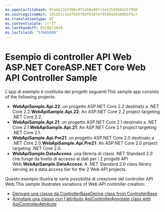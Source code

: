 ```yaml
---
ms.openlocfilehash: 07abb12af390c0f2a50e98fc5e53545b6635f968
ms.sourcegitcommit: 191d21c1e37b56f0df0187e795d9a56388bbf4c7
ms.translationtype: HT
ms.contentlocale: it-IT
ms.lasthandoff: 03/08/2019
ms.locfileid: "57665509"
---
```

# <a name="aspnet-core-web-api-controller-sample"></a><span data-ttu-id="116ec-101">Esempio di controller API Web ASP.NET Core</span><span class="sxs-lookup"><span data-stu-id="116ec-101">ASP.NET Core Web API Controller Sample</span></span>

<span data-ttu-id="116ec-102">L'app di esempio è costituita dai progetti seguenti:</span><span class="sxs-lookup"><span data-stu-id="116ec-102">This sample app consists of the following projects:</span></span>

- <span data-ttu-id="116ec-103">**WebApiSample.Api.22**: un progetto ASP.NET Core 2.2 destinato a .NET Core 2.2.</span><span class="sxs-lookup"><span data-stu-id="116ec-103">**WebApiSample.Api.22**: An ASP.NET Core 2.2 project targeting .NET Core 2.2.</span></span>
- <span data-ttu-id="116ec-104">**WebApiSample.Api.21**: un progetto ASP.NET Core 2.1 destinato a .NET Core 2.1.</span><span class="sxs-lookup"><span data-stu-id="116ec-104">**WebApiSample.Api.21**: An ASP.NET Core 2.1 project targeting .NET Core 2.1.</span></span>
- <span data-ttu-id="116ec-105">**WebApiSample.Api.Pre21**: un progetto ASP.NET Core 2.0 destinato a .NET Core 2.0.</span><span class="sxs-lookup"><span data-stu-id="116ec-105">**WebApiSample.Api.Pre21**: An ASP.NET Core 2.0 project targeting .NET Core 2.0.</span></span>
- <span data-ttu-id="116ec-106">**WebApiSample.DataAccess**: una libreria di classi .NET Standard 2.0 che funge da livello di accesso ai dati per i 2 progetti API Web.</span><span class="sxs-lookup"><span data-stu-id="116ec-106">**WebApiSample.DataAccess**: A .NET Standard 2.0 class library serving as a data access tier for the 2 Web API projects.</span></span>

<span data-ttu-id="116ec-107">Questo esempio illustra le varie possibilità di creazione del controller API Web:</span><span class="sxs-lookup"><span data-stu-id="116ec-107">This sample illustrates variations of Web API controller creation:</span></span>

- [<span data-ttu-id="116ec-108">Derivare una classe da ControllerBase</span><span class="sxs-lookup"><span data-stu-id="116ec-108">Derive class from ControllerBase</span></span>](https://docs.microsoft.com/aspnet/core/web-api#derive-class-from-controllerbase)
- [<span data-ttu-id="116ec-109">Annotare una classe con l'attributo ApiController</span><span class="sxs-lookup"><span data-stu-id="116ec-109">Annotate class with ApiControllerAttribute</span></span>](https://docs.microsoft.com/aspnet/core/web-api#annotate-class-with-apicontrollerattribute)
